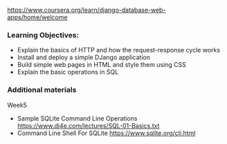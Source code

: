 https://www.coursera.org/learn/django-database-web-apps/home/welcome

### Learning Objectives:
- Explain the basics of HTTP and how the request-response cycle works
- Install and deploy a simple DJango application
- Build simple web pages in HTML and style them using CSS
- Explain the basic operations in SQL

### Additional materials

Week5

- Sample SQLite Command Line Operations  https://www.dj4e.com/lectures/SQL-01-Basics.txt
- Command Line Shell For SQLite https://www.sqlite.org/cli.html
